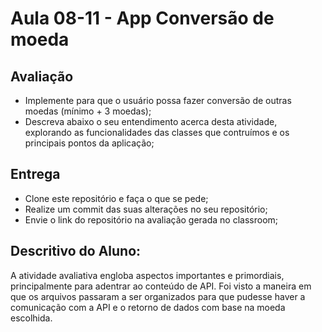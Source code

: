 # Aula 08-11 - App Conversão de moeda

## Avaliação

* Implemente para que o usuário possa fazer conversão de outras moedas (mínimo + 3 moedas);
* Descreva abaixo o seu entendimento acerca desta atividade, explorando as funcionalidades das classes que contruímos e os principais pontos da aplicação;

## Entrega

* Clone este repositório e faça o que se pede;
* Realize um commit das suas alterações no seu repositório;
* Envie o link do repositório na avaliação gerada no classroom;

## Descritivo do Aluno:

A atividade avaliativa engloba aspectos importantes e primordiais, principalmente para adentrar ao conteúdo de API. Foi visto a maneira em que os arquivos passaram a ser organizados para que pudesse haver a comunicação com a API e o retorno de dados com base na moeda escolhida.
 
